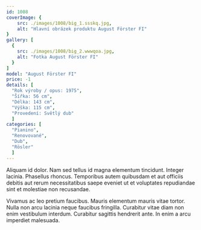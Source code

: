 ```yaml
---
id: 1008
coverImage: {
    src: ./images/1008/big_1.ssskq.jpg,
    alt: "Hlavní obrázek produktu August Förster FI"
}
gallery: [
  {
    src: ./images/1008/big_2.wwwqoa.jpg,
    alt: "Fotka August Förster FI"
  }
]
model: "August Förster FI"
price: -1
details: [
  "Rok výroby / opus: 1975",
  "Šířka: 56 cm",
  "Délka: 143 cm",
  "Výška: 115 cm",
  "Provedení: Světlý dub"
  ]
categories: [
  "Pianino",
  "Renovované",
  "Dub",
  "Rösler"
  ]
---
```


Aliquam id dolor. Nam sed tellus id magna elementum tincidunt. Integer lacinia. Phasellus rhoncus. Temporibus autem quibusdam et aut officiis debitis aut rerum necessitatibus saepe eveniet ut et voluptates repudiandae sint et molestiae non recusandae.

Vivamus ac leo pretium faucibus. Mauris elementum mauris vitae tortor. Nulla non arcu lacinia neque faucibus fringilla. Curabitur vitae diam non enim vestibulum interdum. Curabitur sagittis hendrerit ante. In enim a arcu imperdiet malesuada.